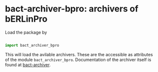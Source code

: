 # bact-archiver-bpro: archivers of bERLinPro

Load the package by

```python

import bact_archiver_bpro
```

This will load the avilable archivers. These are the accessible as attributes
of the module `bact_archiver_bpro`. Documentation of the archiver itself is
found at   [bact-archiver](https://github.com/hz-b/bact-archiver).
